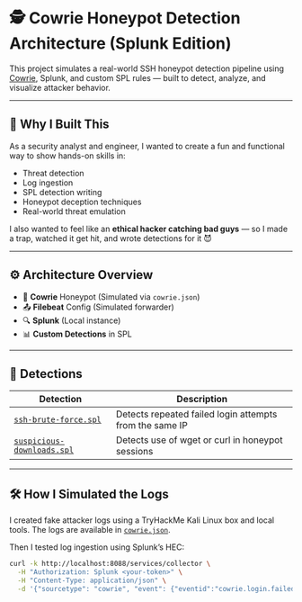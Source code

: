 # 🕵️ Cowrie Honeypot Detection Architecture (Splunk Edition)

This project simulates a real-world SSH honeypot detection pipeline using [Cowrie](https://github.com/cowrie/cowrie), Splunk, and custom SPL rules — built to detect, analyze, and visualize attacker behavior.

---

## 🎯 Why I Built This

As a security analyst and engineer, I wanted to create a fun and functional way to show hands-on skills in:
- Threat detection
- Log ingestion
- SPL detection writing
- Honeypot deception techniques
- Real-world threat emulation

I also wanted to feel like an **ethical hacker catching bad guys** — so I made a trap, watched it get hit, and wrote detections for it 😈

---

## ⚙️ Architecture Overview

- 🐍 **Cowrie** Honeypot (Simulated via `cowrie.json`)
- 📤 **Filebeat** Config (Simulated forwarder)
- 🔍 **Splunk** (Local instance)
- 📊 **Custom Detections** in SPL

---

## 🔐 Detections

| Detection | Description |
|----------|-------------|
| [`ssh-brute-force.spl`](detections/ssh-brute-force.spl) | Detects repeated failed login attempts from the same IP |
| [`suspicious-downloads.spl`](detections/suspicious-downloads.spl) | Detects use of wget or curl in honeypot sessions |

---

## 🛠 How I Simulated the Logs

I created fake attacker logs using a TryHackMe Kali Linux box and local tools. The logs are available in [`cowrie.json`](cowrie.json).

Then I tested log ingestion using Splunk’s HEC:

```bash
curl -k http://localhost:8088/services/collector \
  -H "Authorization: Splunk <your-token>" \
  -H "Content-Type: application/json" \
  -d '{"sourcetype": "cowrie", "event": {"eventid":"cowrie.login.failed","username":"root","src_ip":"111.111.111.111"}}'
